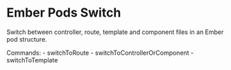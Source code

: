 # Ember Pods Switch

Switch between controller, route, template and component files in an Ember pod structure.

Commands:
	- switchToRoute
	- switchToControllerOrComponent
	- switchToTemplate